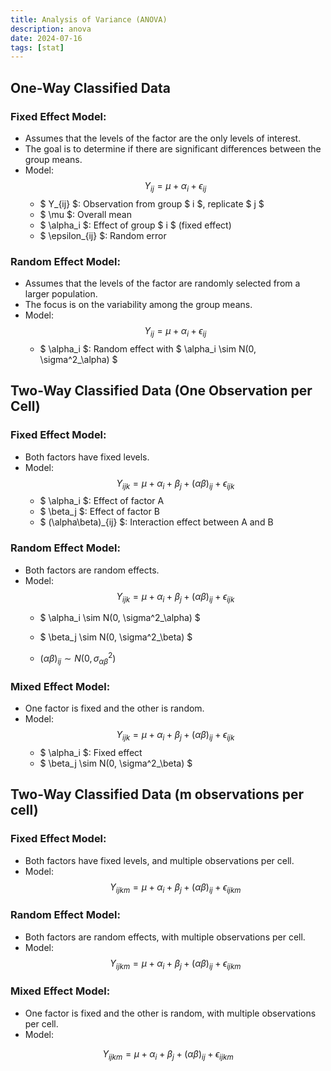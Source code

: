 ```yaml
---
title: Analysis of Variance (ANOVA)
description: anova
date: 2024-07-16
tags: [stat]
---
```


## One-Way Classified Data

### Fixed Effect Model:
- Assumes that the levels of the factor are the only levels of interest.
- The goal is to determine if there are significant differences between the group means.
- Model: 
$$ Y_{ij} = \mu + \alpha_i + \epsilon_{ij} $$
  - $ Y_{ij} $: Observation from group $ i $, replicate $ j $
  - $ \mu $: Overall mean
  - $ \alpha_i $: Effect of group $ i $ (fixed effect)
  - $ \epsilon_{ij} $: Random error

### Random Effect Model:
- Assumes that the levels of the factor are randomly selected from a larger population.
- The focus is on the variability among the group means.
- Model: 
$$ Y_{ij} = \mu + \alpha_i + \epsilon_{ij} $$
  - $ \alpha_i $: Random effect with $ \alpha_i \sim N(0, \sigma^2_\alpha) $

## Two-Way Classified Data (One Observation per Cell)

### Fixed Effect Model:
- Both factors have fixed levels.
- Model: 
$$ Y_{ijk} = \mu + \alpha_i + \beta_j + (\alpha\beta)_{ij} + \epsilon_{ijk} $$
  - $ \alpha_i $: Effect of factor A
  - $ \beta_j $: Effect of factor B
  - $ (\alpha\beta)_{ij} $: Interaction effect between A and B

### Random Effect Model:
- Both factors are random effects.
- Model: 
$$ Y_{ijk} = \mu + \alpha_i + \beta_j + (\alpha\beta)_{ij} + \epsilon_{ijk} $$
  - $ \alpha_i \sim N(0, \sigma^2_\alpha) $
  - $ \beta_j \sim N(0, \sigma^2_\beta) $

  - $(\alpha\beta)_{ij} \sim N(0, \sigma^2_{\alpha\beta})$

### Mixed Effect Model:
- One factor is fixed and the other is random.
- Model: 
$$ Y_{ijk} = \mu + \alpha_i + \beta_j + (\alpha\beta)_{ij} + \epsilon_{ijk} $$
  - $ \alpha_i $: Fixed effect
  - $ \beta_j \sim N(0, \sigma^2_\beta) $

## Two-Way Classified Data (m observations per cell)

### Fixed Effect Model:
- Both factors have fixed levels, and multiple observations per cell.
- Model: 
$$ Y_{ijkm} = \mu + \alpha_i + \beta_j + (\alpha\beta)_{ij} + \epsilon_{ijkm} $$

### Random Effect Model:
- Both factors are random effects, with multiple observations per cell.
- Model: 
$$ Y_{ijkm} = \mu + \alpha_i + \beta_j + (\alpha\beta)_{ij} + \epsilon_{ijkm} $$

### Mixed Effect Model:
- One factor is fixed and the other is random, with multiple observations per cell.
- Model: 

$$ Y_{ijkm} = \mu + \alpha_i + \beta_j + (\alpha\beta)_{ij} + \epsilon_{ijkm} $$
